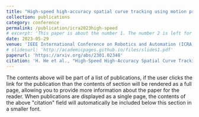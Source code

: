 ```yaml
---
title: "High-speed high-accuracy spatial curve tracking using motion primitives in industrial robots"
collection: publications
category: conference
permalink: /publication/icra2023high-speed
# excerpt: 'This paper is about the number 1. The number 2 is left for future work.'
date: 2023-05-29
venue: 'IEEE International Conference on Robotics and Automation (ICRA)'
# slidesurl: 'http://academicpages.github.io/files/slides1.pdf'
paperurl: 'https://arxiv.org/abs/2301.02348'
citation: 'H. He et al., "High-Speed High-Accuracy Spatial Curve Tracking Using Motion Primitives in Industrial Robots," 2023 IEEE International Conference on Robotics and Automation (ICRA), 2023.'
---
```


The contents above will be part of a list of publications, if the user clicks the link for the publication than the contents of section will be rendered as a full page, allowing you to provide more information about the paper for the reader. When publications are displayed as a single page, the contents of the above "citation" field will automatically be included below this section in a smaller font.